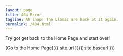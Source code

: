 ```yaml
---
layout: page
title: 404 Error
tagline: Ah snap! The Llamas are back at it again. 
permalink: /404.html
---
```


Try got get back to the Home Page and start over!

[Go to the Home Page]({{ site.url }}{{ site.baseurl }})

